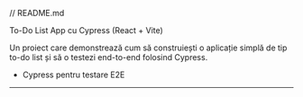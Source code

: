 // README.md

 To-Do List App cu Cypress (React + Vite)

Un proiect care demonstrează cum să construiești o aplicație simplă de tip to-do list și să o testezi end-to-end folosind Cypress.

- Cypress pentru testare E2E

---
